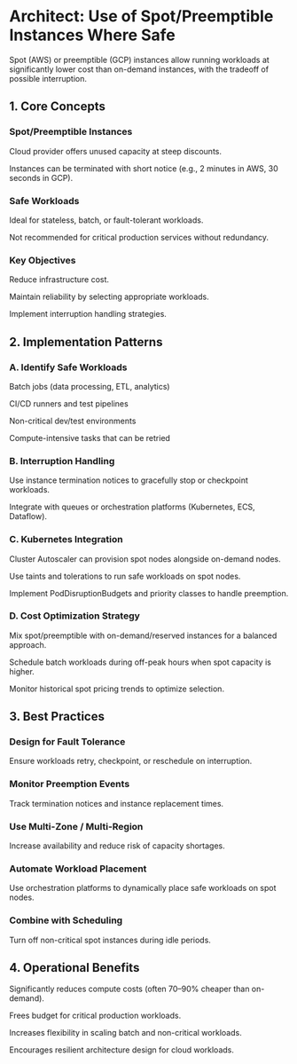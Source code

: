 # Architect: Use of Spot/Preemptible Instances Where Safe

Spot (AWS) or preemptible (GCP) instances allow running workloads at significantly lower cost than on-demand instances, with the tradeoff of possible interruption.

## 1. Core Concepts

### Spot/Preemptible Instances

Cloud provider offers unused capacity at steep discounts.

Instances can be terminated with short notice (e.g., 2 minutes in AWS, 30 seconds in GCP).

### Safe Workloads

Ideal for stateless, batch, or fault-tolerant workloads.

Not recommended for critical production services without redundancy.

### Key Objectives

Reduce infrastructure cost.

Maintain reliability by selecting appropriate workloads.

Implement interruption handling strategies.

## 2. Implementation Patterns
### A. Identify Safe Workloads

Batch jobs (data processing, ETL, analytics)

CI/CD runners and test pipelines

Non-critical dev/test environments

Compute-intensive tasks that can be retried

### B. Interruption Handling

Use instance termination notices to gracefully stop or checkpoint workloads.

Integrate with queues or orchestration platforms (Kubernetes, ECS, Dataflow).

### C. Kubernetes Integration

Cluster Autoscaler can provision spot nodes alongside on-demand nodes.

Use taints and tolerations to run safe workloads on spot nodes.

Implement PodDisruptionBudgets and priority classes to handle preemption.

### D. Cost Optimization Strategy

Mix spot/preemptible with on-demand/reserved instances for a balanced approach.

Schedule batch workloads during off-peak hours when spot capacity is higher.

Monitor historical spot pricing trends to optimize selection.

## 3. Best Practices

### Design for Fault Tolerance

Ensure workloads retry, checkpoint, or reschedule on interruption.

### Monitor Preemption Events

Track termination notices and instance replacement times.

### Use Multi-Zone / Multi-Region

Increase availability and reduce risk of capacity shortages.

### Automate Workload Placement

Use orchestration platforms to dynamically place safe workloads on spot nodes.

### Combine with Scheduling

Turn off non-critical spot instances during idle periods.

## 4. Operational Benefits

Significantly reduces compute costs (often 70–90% cheaper than on-demand).

Frees budget for critical production workloads.

Increases flexibility in scaling batch and non-critical workloads.

Encourages resilient architecture design for cloud workloads.